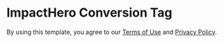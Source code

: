 # ImpactHero Conversion Tag

By using this template, you agree to our [Terms of Use](https://www.semrush.com/impacthero/terms-of-use) and [Privacy Policy](https://www.semrush.com/company/legal/privacy-policy/).
